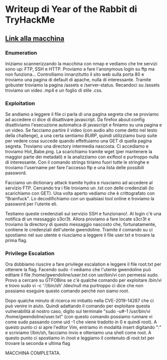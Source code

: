 # Writeup di Year of the Rabbit di TryHackMe

## [Link alla macchina](https://tryhackme.com/room/yearoftherabbit)

### Enumeration
Iniziamo scannerizzando la macchina con nmap e vediamo che tre servizi sono up: FTP, SSH e HTTP.
Proviamo a fare l'anonymous login su ftp ma non funziona...
Controlliamo innanzitutto il sito web sulla porta 80 e troviamo una pagina di default di apache, nulla di interessante.
Tramite gobuster troviamo la pagina /assets e /server-status. Recandoci su /assets troviamo un video .mp4 e un foglio di stile .css.

### Exploitation
Se andiamo a leggere il file ci parla di una pagina segreta che se proviamo ad accedere ci dice di disattivare javascript.
Da firefox about:config disattiviamo l'esecuzione automatica di javascript e finiamo su una pagina e un video.
Se facciamo partire il video (con audio alto come detto nel testo della challenge), a una certa sentiamo *BURP*, quindi utilizziamo burp suite per vedere cosa succede quando effettuiamo una GET di quella pagina segreta.
Troviamo una directory intermedia nascosta. Ci accediamo e troviamo Hot_Babe.png.
La scarichiamo tramite wget (per mantenere la maggior parte dei metadati) e la analizziamo con exiftool e purtroppo nulla di interessante.
Con il comando strings tiriamo fuori tutte le stringhe e troviamo l'username per fare l'accesso ftp e una lista delle possibili password.

Facciamo un dictionary attack tramite hydra e riusciamo ad accedere al servizio FTP.
Cercando tra i file troviamo un .txt con delle credenziali (lo scarichiamo con GET).
Una volta aperto vediamo che è crittografato con "Brainfuck". Lo decodifichiamo con un qualsiasi tool online e troviamo la password per l'utente eli.

Testiamo queste credenziali sul servizio SSH e funzionano!. Al login c'è una notifica di un messaggio s3cr3t. Allora proviamo a fare locate s3cr3t e troviamo la directory di questo messaggio nascosto che, fortunatamente, contiene le credenziali dell'utente gwendoline. Tramite il comando su ci spostiamo nel suo utente e riusciamo a leggere il file user.txt e trovare la prima flag.

### Privilege Escalation
Ora dobbiamo riuscire a fare privilege escalation e leggere il file root.txt per ottenere la flag. Facendo sudo -l vediamo che l'utente gwendoline può editare il file /home/gwendoline/user.txt con usr/bin/vi con permessi sudo. Provo a cercare su GTFOBins se c'è qualche comando per exploitare /bin/vi e trovo sudo vi -c ':!/bin/sh' /dev/null ma purtroppo ci dice che non possiamo eseguire questo comando perchè non siamo root.

Dopo qualche minuto di ricerca mi imbatto nella CVE-2019-14287 che ci può venire in aiuto. Quindi adattando il comando per exploitare questa vulnerabilità al nostro caso, digito sul terminale "sudo -u#-1 /usr/bin/vi /home/gwendoline/user.txt" (con questo comando possiamo runnare vi come sudo passando come uid -1 che viene tradotto in 0 e quindi root).
A questo punto ci si apre l'editor Vim, entriamo in modalità insert digitando ":" e scriviamo !/bin/sh, facciamo invio e otteniamo una shell come root.
A questo punto ci spostiamo in /root e leggiamo il contenuto di root.txt per trovare la seconda e ultima flag

MACCHINA COMPLETATA.
